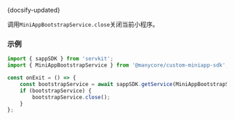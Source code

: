 {docsify-updated}

调用`MiniAppBootstrapService.close`关闭当前小程序。

### 示例

```js
import { sappSDK } from 'servkit';
import { MiniAppBootstrapService } from '@manycore/custom-miniapp-sdk';

const onExit = () => {
    const bootstrapService = await sappSDK.getService(MiniAppBootstrapService);
    if (bootstrapService) {
        bootstrapService.close();
    }
};
```


